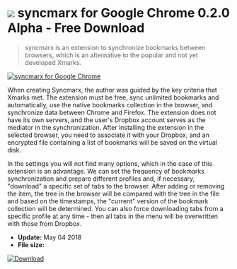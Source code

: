 # ![](https://cdn.softexe.net/static/icon/c/syncmarx-dla-google-chrome-10313.png) syncmarx for Google Chrome 0.2.0 Alpha - Free Download

> syncmarx is an extension to synchronize bookmarks between browsers, which is an alternative to the popular and not yet developed Xmarks.

[![syncmarx for Google Chrome](https://gallery.dpcdn.pl/imgc/Tools/82240/g_-_420x350_1.5_-_x4e778e32-6d7b-4867-8faa-f518b4fb34c3.png)](https://softexe.net/win/internet/browser-add-ons/syncmarx-for-google-chrome:pRcpc.html)

When creating Syncmarx, the author was guided by the key criteria that Xmarks met. The extension must be free, sync unlimited bookmarks and automatically, use the native bookmarks collection in the browser, and synchronize data between Chrome and Firefox. The extension does not have its own servers, and the user's Dropbox account serves as the mediator in the synchronization. After installing the extension in the selected browser, you need to associate it with your Dropbox, and an encrypted file containing a list of bookmarks will be saved on the virtual disk.
 
 In the settings you will not find many options, which in the case of this extension is an advantage. We can set the frequency of bookmarks synchronization and prepare different profiles and, if necessary, "download" a specific set of tabs to the browser. After adding or removing the item, the tree in the browser will be compared with the tree in the file and based on the timestamps, the "current" version of the bookmark collection will be determined. You can also force downloading tabs from a specific profile at any time - then all tabs in the menu will be overwritten with those from Dropbox.


- **Update:** May 04 2018
- **File size:** 

[![Download](https://cdn.softexe.net/static/img/download.png)](https://softexe.net/win/internet/browser-add-ons/syncmarx-for-google-chrome:pRcpc.html)

